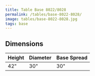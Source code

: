 ```yaml
---
title: Table Base 8022/8028
permalink: /tables/base-8022-8028/
image: tables/base-8022-8028.jpg
tags: base
---
```





## Dimensions

Height | Diameter | Base Spread
-------|----------|------------
42"    | 30"      | 30"